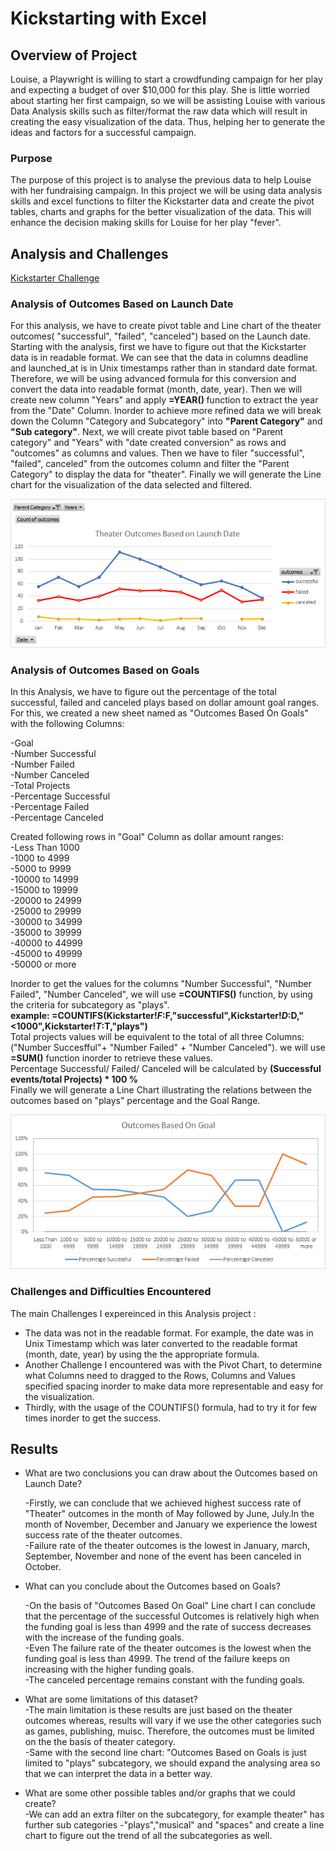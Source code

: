 
# Kickstarting with Excel

## Overview of Project

Louise, a Playwright is willing to start a crowdfunding campaign for her play and expecting a budget of over $10,000 for this play. She is little worried about starting her first campaign, so we will be assisting Louise with various Data Analysis skills such as filter/format the raw data which will result in creating the easy visualization of the data. Thus, helping her to generate the ideas and factors for a successful campaign.


### Purpose

The purpose of this project is to analyse the previous data to help Louise with her fundraising campaign. In this project we will be using data analysis skills and excel functions to filter the Kickstarter data and create the pivot tables, charts and graphs for the better visualization of the data. This will enhance the decision making skills for Louise for her play "fever".

## Analysis and Challenges

[Kickstarter Challenge](/Kickstarter_Challenge.zip)

### Analysis of Outcomes Based on Launch Date

For this analysis, we have to create pivot table and Line chart of the theater outcomes( "successful", "failed", "canceled") based on the Launch date.
Starting with the analysis, first we have to figure out that the Kickstarter data is in readable format. We can see that the data in columns deadline and launched_at is in Unix timestamps rather than in standard date format. Therefore, we will be using advanced formula for this conversion and convert the data into readable format (month, date, year). Then we will create new column "Years" and apply <b>=YEAR() </b> function to extract the year from the "Date" Column. 
Inorder to achieve more refined data we will break down the Column "Category and Subcategory" into <b>"Parent Category"</b> and <b>"Sub category"</b>.
Next, we will create pivot table based on "Parent category" and "Years" with "date created conversion" as rows and "outcomes" as columns and values. Then we have to filer "successful", "failed", canceled" from the outcomes column and filter the "Parent Category" to display the data for "theater".
Finally we will generate the Line chart for the visualization of the data selected and filtered.


![Test Image](/Resources/Theater_Outcomes_vs_Launch.png)

### Analysis of Outcomes Based on Goals

In this Analysis, we have to figure out the percentage of the total successful, failed and canceled plays based on dollar amount goal ranges.
For this, we created a new sheet named as "Outcomes Based On Goals" with the following Columns: <br />

-Goal <br />
-Number Successful <br />
-Number Failed <br />
-Number Canceled <br />
-Total Projects <br />
-Percentage Successful <br />
-Percentage Failed <br />
-Percentage Canceled <br />

Created following rows in "Goal" Column as dollar amount ranges: <br />
-Less Than 1000 <br />
-1000 to 4999 <br />
-5000 to 9999 <br />
-10000 to 14999 <br />
-15000 to 19999 <br />
-20000 to 24999 <br />
-25000 to 29999 <br />
-30000 to 34999 <br />
-35000 to 39999 <br />
-40000 to 44999 <br />
-45000 to 49999 <br />
-50000 or more <br />

Inorder to get the values for the columns "Number Successful", "Number Failed", "Number Canceled", we will use <b>=COUNTIFS()</b> function, by using the criteria for subcategory as "plays". <br />
<b>example: =COUNTIFS(Kickstarter!$F:$F,"successful",Kickstarter!$D:$D,"<1000",Kickstarter!$T:$T,"plays") </b>
<br />
Total projects values will be equivalent to the total of all three Columns: ("Number Succesfful"+ "Number Failed" + "Number Canceled"). we will use <b>=SUM()</b> function inorder to retrieve these values. <br />
Percentage Successful/ Failed/ Canceled will be calculated by <b>(Successful events/total Projects) * 100 %</b> <br />
Finally we will generate a Line Chart illustrating the relations between the outcomes based on "plays" percentage and the Goal Range.


![Test Image](/Resources/Outcomes_vs_Goals.png)


### Challenges and Difficulties Encountered
The main Challenges I expereinced in this Analysis project : <br />
- The data was not in the readable format. For example, the date was in Unix Timestamp which was later converted to the readable format (month, date, year) by using the the appropriate formula. <br />
- Another Challenge I encountered was with the Pivot Chart, to determine what Columns need to dragged to the Rows, Columns and Values specified spacing inorder to make data more representable and easy for the visualization. <br />
- Thirdly, with the usage of the COUNTIFS() formula, had to try it for few times inorder to get the success.



## Results

- What are two conclusions you can draw about the Outcomes based on Launch Date?

  -Firstly, we can conclude that we achieved highest success rate of "Theater" outcomes in the month of May followed by June, July.In the month of November, December and January we experience the lowest success rate of the theater outcomes. <br />
  -Failure rate of the theater outcomes is the lowest in January, march, September, November and none of the event has been canceled in October.<br />


- What can you conclude about the Outcomes based on Goals?

  -On the basis of "Outcomes Based On Goal" Line chart I can conclude that the percentage of the successful Outcomes is relatively high when the funding goal is less than 4999 and the rate of success decreases with the increase of the funding goals.<br />
  -Even The failure rate of the theater outcomes is the lowest when the funding goal is less than 4999. The trend of the failure keeps on increasing with the higher funding goals. <br />
-The canceled percentage remains constant with the funding goals.<br />



- What are some limitations of this dataset? <br />
   -The main limitation is these results are just based on the theater outcomes whereas, results will vary if we use the other categories such as games, publishing, muisc. Therefore, the outcomes must be limited on the the basis of theater category. <br />
   -Same with the second line chart: "Outcomes Based on Goals is just limited to "plays" subcategory, we should expand the analysing area so that we can interpret the data in a better way. <br />

- What are some other possible tables and/or graphs that we could create? <br />
  -We can add an extra filter on the subcategory, for example theater" has further sub categories -"plays","musical" and "spaces" and create a line chart to figure out the trend of all the subcategories as well.

